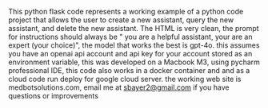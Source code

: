 This python flask code represents a working example of a python code project that allows the user to create a new assistant, query the new assistant, and delete the new assistant.  The HTML is very clean, the prompt for instructions should always be " you are a helpful assistant, your are an expert (your choice)",  the model that works the best is gpt-4o. this assumes you have an openai api account and api key for your account stored as an environment variable,  this was developed on a Macbook M3, using pycharm professional IDE, this code also works in a docker container and and as a cloud code run deploy for google cloud server.   the working web site is medbotsolutions.com, email me at sbayer2@gmail.com if you have questions or improvements
